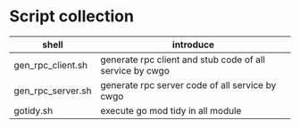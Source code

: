 # Script collection
| shell             | introduce                                                |
|-------------------|----------------------------------------------------------|
| gen_rpc_client.sh | generate rpc client and stub code of all service by cwgo |
| gen_rpc_server.sh | generate rpc server code of all service by cwgo          |
| gotidy.sh         | execute go mod tidy in all module                        |
